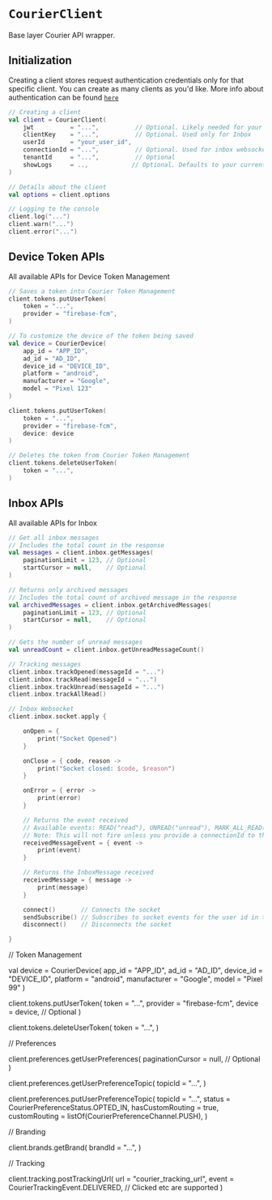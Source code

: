 # `CourierClient`

Base layer Courier API wrapper.

## Initialization

Creating a client stores request authentication credentials only for that specific client. You can create as many clients as you'd like. More info about authentication can be found <a href="https://github.com/trycourier/courier-android/blob/master/Docs/Authentication.md#going-to-production"><code>here</code></a>

```kotlin
// Creating a client
val client = CourierClient(
    jwt          = "...",          // Optional. Likely needed for your use case. See above for more authentication details.
    clientKey    = "...",          // Optional. Used only for Inbox
    userId       = "your_user_id",
    connectionId = "...",          // Optional. Used for inbox websocket
    tenantId     = "...",          // Optional
    showLogs     = ..,            // Optional. Defaults to your current BuildConfig
)

// Details about the client
val options = client.options

// Logging to the console
client.log("...")
client.warn("...")
client.error("...")
```

## Device Token APIs

All available APIs for Device Token Management

```kotlin
// Saves a token into Courier Token Management
client.tokens.putUserToken(
    token = "...",
    provider = "firebase-fcm",
)

// To customize the device of the token being saved
val device = CourierDevice(
    app_id = "APP_ID",
    ad_id = "AD_ID",
    device_id = "DEVICE_ID",
    platform = "android",
    manufacturer = "Google",
    model = "Pixel 123"
)

client.tokens.putUserToken(
    token = "...",
    provider = "firebase-fcm",
    device: device
)

// Deletes the token from Courier Token Management
client.tokens.deleteUserToken(
    token = "...",
)
```

## Inbox APIs

All available APIs for Inbox

```kotlin
// Get all inbox messages
// Includes the total count in the response
val messages = client.inbox.getMessages(
    paginationLimit = 123, // Optional
    startCursor = null,    // Optional
)

// Returns only archived messages
// Includes the total count of archived message in the response
val archivedMessages = client.inbox.getArchivedMessages(
    paginationLimit = 123, // Optional
    startCursor = null,    // Optional
)

// Gets the number of unread messages
val unreadCount = client.inbox.getUnreadMessageCount()

// Tracking messages
client.inbox.trackOpened(messageId = "...")
client.inbox.trackRead(messageId = "...")
client.inbox.trackUnread(messageId = "...")
client.inbox.trackAllRead()

// Inbox Websocket
client.inbox.socket.apply {

    onOpen = {
        print("Socket Opened")
    }

    onClose = { code, reason ->
        print("Socket closed: $code, $reason")
    }

    onError = { error ->
        print(error)
    }

    // Returns the event received
    // Available events: READ("read"), UNREAD("unread"), MARK_ALL_READ("mark-all-read"), OPENED("opened"), ARCHIVE("archive")
    // Note: This will not fire unless you provide a connectionId to the client and the event comes from another app using a different connectionId
    receivedMessageEvent = { event ->
        print(event)
    }

    // Returns the InboxMessage received
    receivedMessage = { message ->
        print(message)
    }

    connect()       // Connects the socket
    sendSubscribe() // Subscribes to socket events for the user id in the client
    disconnect()    // Disconnects the socket

}
```

// Token Management

val device = CourierDevice(
    app_id = "APP_ID",
    ad_id = "AD_ID",
    device_id = "DEVICE_ID",
    platform = "android",
    manufacturer = "Google",
    model = "Pixel 99"
)

client.tokens.putUserToken(
    token = "...",
    provider = "firebase-fcm",
    device = device, // Optional
)

client.tokens.deleteUserToken(
    token = "...",
)

// Preferences

client.preferences.getUserPreferences(
    paginationCursor = null, // Optional
)

client.preferences.getUserPreferenceTopic(
    topicId = "...",
)

client.preferences.putUserPreferenceTopic(
    topicId = "...",
    status = CourierPreferenceStatus.OPTED_IN,
    hasCustomRouting = true,
    customRouting = listOf(CourierPreferenceChannel.PUSH),
)

// Branding

client.brands.getBrand(
    brandId = "...",
)

// Tracking

client.tracking.postTrackingUrl(
    url = "courier_tracking_url",
    event = CourierTrackingEvent.DELIVERED, // Clicked etc are supported
)
```

